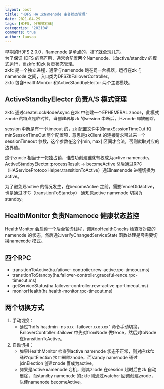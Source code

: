 ```yaml
---
layout: post
title: "HDFS HA 之Namenode 主备状态管理"
date: 2021-04-29
tags: [HDFS, 分布式存储]
categories: "202104"
comments: true
author: lausaa
---
```


早期的HDFS 2.0.0，Namenode 是单点的，挂了就全玩儿完。  
为了保证HDFS 的高可用，通常会配置两个Namenode，以active/standby 的模式运行，而zkfc 和zk 负责状态管理。  
zkfc 是一个独立进程，通常与namenode 跑在同一台机器，运行在zk 与namenode 之间，入口类为DFSZKFailoverController。  
zkfc 包含HealthMonitor 和ActiveStandbyElector 两个主要模块。

## ActiveStandbyElector 负责A/S 模式管理
zkfc 通过createLockNodeAsync 在zk 中创建一个EPHEMERAL znode，此模式znode 的特点是临时性，当创建者与zk 的session 中断后，此znode 即被删除。

session 中断是有一个timeout 的，zk 配置文件中的maxSessionTimeOut 和minSessionTimeOut 两个配置项，意思是zkClient 的连接请求带过来一个sessionTimeout 参数，这个参数在这个[min, max] 区间才合法，否则就取对应的边界值。

这个znode 相当于一把独占锁，谁成功创建谁就有权成为active namenode。ActiveStandbyElector::processResult -> becomeActive 然后通过RPC（HAServiceProtocolHelper.transitionToActive）通知namenode 进程切换为active。

为了避免双active 的情况发生，在becomeActive 之前，需要fenceOldActive，也是通过RPC（transitionToStandby） 通知原active namenode 切换为standby。

## HealthMonitor 负责Namenode 健康状态监控
HealthMonitor 会启动一个后台轮询线程，调用doHealthChecks 检查所对应的namenode 的状态，然后通过verifyChangedServiceState 函数处理是否需要切换namenode 模式。

## 四个RPC
- transitionToActive(ha.failover-controller.new-active.rpc-timeout.ms)
- transitionToStandby(ha.failover-controller.graceful-fence.rpc-timeout.ms)
- getServiceStatus(ha.failover-controller.new-active.rpc-timeout.ms)
- monitorHealth(ha.health-monitor.rpc-timeout.ms)

## 两个切换方式
1. 手动切换：
    - 通过"hdfs haadmin -ns xxx -failover xxx xxx" 命令手动切换，FailoverController::failover 中先对fromNode 做fence，然后对toNode 做transitionToActive。
2. 自动切换：
    - 如果HealthMonitor 检查到active namenode 状态不正常，则对应zkfc 通过quitElection 接口删除znode，而standy namenode 通过joinElection 创建znode 而成为active。
    - 如果是active namenode 宕机，则其znode 在session 超时后由zk 自动删除，而standby namenode 的zkfc 则通过watcher 回调创建znode，以使namenode becomeActive。
